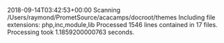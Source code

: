 2018-09-14T03:42:53+00:00
Scanning /Users/raymond/PrometSource/acacamps/docroot/themes
Including file extensions: php,inc,module,lib
Processed 1546 lines contained in 17 files.
Processing took 1.1859200000763 seconds.
